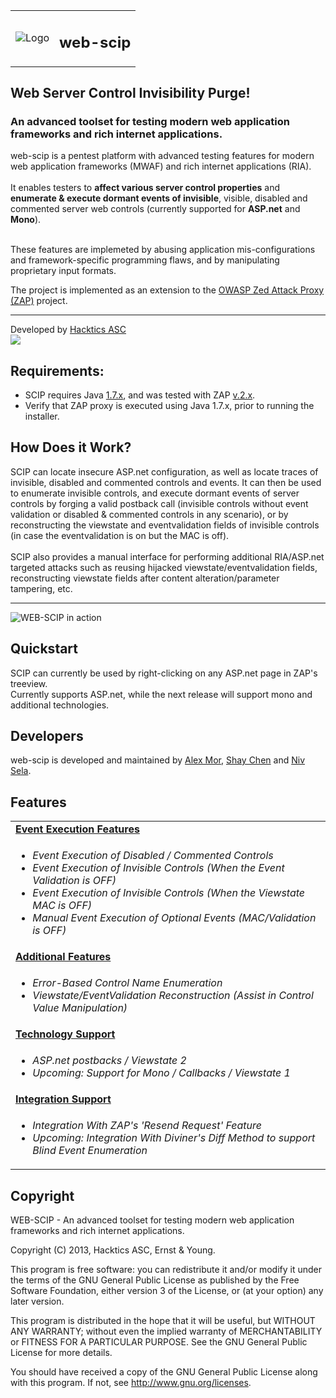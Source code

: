 <article>

<table border="0" cellpadding="0">
<tr><td valign="center"><img src="https://code.google.com/p/ria-scip/logo?cct=1363080172" alt="Logo" itemprop="image"></td><td valign="center"><h1>web-scip</h1></td></tr>
</table>

<h2>Web Server Control Invisibility Purge!</h2>
<h3>An advanced toolset for testing modern web application frameworks and rich internet applications.</h3>

<p>
web-scip is a pentest platform with advanced testing features for modern web application frameworks (MWAF) and rich internet applications (RIA).<br><br>
It enables testers to <b>affect various server control properties</b> and <b>enumerate & execute dormant events of invisible</b>, visible, disabled and commented server web controls 
(currently supported for <b>ASP.net</b> and <b>Mono</b>).<br><br>

These features are implemeted by abusing application mis-configurations and framework-specific programming flaws, and by manipulating proprietary input formats.<br>

The project is implemented as an extension to the <a href="http://code.google.com/p/zaproxy/" target="_blank">OWASP Zed Attack Proxy (ZAP)</a> project.
</p>

<hr/>

<p>Developed by <a href="http://www.hacktics.com" target="_blank">Hacktics ASC</a><br>
<a href="http://www.hacktics.com" target="_blank"><img src="http://diviner.googlecode.com/files/hacktics_logo.jpg" /></a></p>

<p>
<h2>Requirements:</h2>
<ul>
<li> SCIP requires Java <u>1.7.x</u>, and was tested with ZAP <u>v.2.x</u>.</li>
<li> Verify that ZAP proxy is executed using Java 1.7.x, prior to running the installer.</li>
</ul>
</p>

<p><h2>How Does it Work?</h2>
SCIP can locate insecure ASP.net configuration, as well as locate traces of invisible, disabled and commented controls and events. It can then be used to enumerate invisible controls, and execute dormant events of server controls by forging a valid postback call (invisible controls without event validation or disabled & commented controls in any scenario), or by reconstructing the viewstate and eventvalidation fields of invisible controls (in case the eventvalidation is on but the MAC is off).<br>
<br>
SCIP also provides a manual interface for performing additional RIA/ASP.net targeted attacks such as reusing hijacked viewstate/eventvalidation fields, reconstructing viewstate fields after content alteration/parameter tampering, etc.<br>
<hr/>
<img src="http://ria-scip.googlecode.com/svn/wiki/images/SCIP-RIA%20Event%20Enumerator.png" alt="WEB-SCIP in action" itemprop="image">
<br>
</p>

<p>
<h2>Quickstart</h2>
SCIP can currently be used by right-clicking on any ASP.net page in ZAP's treeview. <br>
Currently supports ASP.net, while the next release will support mono and additional technologies.
</p>

<p>
<h2>Developers</h2>
web-scip is developed and maintained by <a href="https://twitter.com/nashcontrol" rel="nofollow">Alex Mor</a>, <a href="https://twitter.com/sectooladdict" rel="nofollow">Shay Chen</a> and <a href="https://twitter.com/nivselatwit" rel="nofollow">Niv Sela</a>.
</p>

<p>
<h2>Features</h2>

<table border="0">
<tr><td><b><u>Event Execution Features</u></b></td></tr>
<tr><td valign="top">
<ul>
<li><I>Event Execution of Disabled / Commented Controls</I></li>
<li><I>Event Execution of Invisible Controls (When the Event Validation is OFF)</I></li>
<li><I>Event Execution of Invisible Controls (When the Viewstate MAC is OFF)</I></li>
<li><I>Manual Event Execution of Optional Events (MAC/Validation is OFF)</I></li>
</ul>
</td></tr>

<tr><td><b><u>Additional Features</u></b></td></tr>
<tr><td valign="top">
<ul>
<li><I>Error-Based Control Name Enumeration</I></li>
<li><I>Viewstate/EventValidation Reconstruction (Assist in Control Value Manipulation)</I></li>
</ul>
</td></tr>

<tr><td><b><u>Technology Support</u></b></td></tr>
<tr><td valign="top">
<ul>
<li><I>ASP.net postbacks / Viewstate 2</I></li>
<li><I>Upcoming: Support for Mono / Callbacks / Viewstate 1</I></li>
</ul>
</td></tr>

<tr><td><b><u>Integration Support</u></b></td></tr>
<tr><td valign="top">
<ul>
<li><I>Integration With ZAP's 'Resend Request' Feature</I></li>
<li><I>Upcoming: Integration With Diviner's Diff Method to support Blind Event Enumeration</I></li>
</ul>
</td></tr>

</table>
</p>

<p>
<h2>Copyright</h2>
</p>
<p>WEB-SCIP - An advanced toolset for testing modern web application frameworks and rich internet applications.</p>

<p>Copyright (C) 2013, Hacktics ASC, Ernst & Young.</p>

<p>This program is free software: you can redistribute it and/or modify it under the terms of the GNU General Public License as published by the Free Software Foundation, either version 3 of the License, or (at your option) any later version.</p>

<p>This program is distributed in the hope that it will be useful, but WITHOUT ANY WARRANTY; without even the implied warranty of MERCHANTABILITY or FITNESS FOR A PARTICULAR PURPOSE.  See the GNU General Public License for more details.</p>

<p>You should have received a copy of the GNU General Public License along with this program.  If not, see <a href="http://www.gnu.org/licenses/">http://www.gnu.org/licenses</a>.</p>

</article>